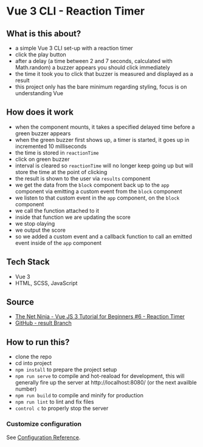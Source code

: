 # Vue 3 CLI - Reaction Timer

## What is this about?
- a simple Vue 3 CLI set-up with a reaction timer
- click the play button
- after a delay (a time between 2 and 7 seconds, calculated with Math.random) a buzzer appears you should click immediately
- the time it took you to click that buzzer is measured and displayed as a result
- this project only has the bare minimum regarding styling, focus is on understanding Vue

## How does it work
- when the component mounts, it takes a specified delayed time before a green buzzer appears
- when the green buzzer first shows up, a timer is started, it goes up in incremented 10 milliseconds
- the time is stored in `reactionTime`
- click on green buzzer
- interval is cleared so `reactionTime` will no longer keep going up but will store the time at the point of clicking
- the result is shown to the user via `results` component
- we get the data from the `block` component back up to the `app` component via emitting a custom event from the `block` component
- we listen to that custom event in the `app` component, on the `block` component
- we call the function attached to it
- inside that function we are updating the score
- we stop olaying
- we output the score
- so we added a custom event and a callback function to call an emitted event inside of the `app` component

## Tech Stack
- Vue 3
- HTML, SCSS, JavaScript

## Source
- [The Net Ninja - Vue JS 3 Tutorial for Beginners #6 - Reaction Timer](https://www.youtube.com/watch?v=bc6czIBLKTg&list=PL4cUxeGkcC9hYYGbV60Vq3IXYNfDk8At1&index=7)
- [GitHub - result Branch](https://github.com/iamshaunjp/Vue-3-Firebase/tree/lesson-37)

## How to run this?
- clone the repo
- cd into project
- `npm install` to prepare the project setup
- `npm run serve` to compile and hot-reaload for development, this will generally fire up the server at http://localhost:8080/ (or the next availble number)
- `npm run build` to compile and minify for production
- `npm run lint` to lint and fix files
- `control c` to properly stop the server

### Customize configuration
See [Configuration Reference](https://cli.vuejs.org/config/).

